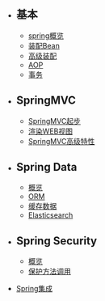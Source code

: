 - ## 基本

  - [spring概览](./spring概览.md)
  - [装配Bean](./装配Bean.md)
  - [高级装配](./高级装配.md)
  - [AOP](./AOP.md)
  - [事务](./事务.md)

- ## SpringMVC

  - [SpringMVC起步](./SpringMVC/SpringMVC起步.md)
  - [渲染WEB视图](./SpringMVC/渲染WEB视图.md)
  - [SpringMVC高级特性](./SpringMVC/SpringMVC高级特性.md)

- ## Spring Data

  - [概览](./SpringData/概览.md)
  - [ORM](./SpringData/ORM.md)
  - [缓存数据](./SpringData/缓存数据.md)
  - [Elasticsearch](./SpringData/elasticsearch.md)
- ## Spring Security

  - [概览](./SpringSecurity/springSecurity.md)
  - [保护方法调用](./SpringSecurity/保护方法调用.md)

- [Spring集成](./Spring集成/nav.md)
